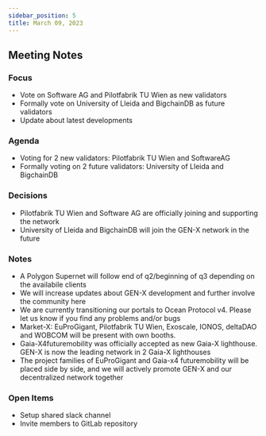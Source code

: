 ```yaml
---
sidebar_position: 5
title: March 09, 2023
---
```


## Meeting Notes

### Focus
- Vote on Software AG and Pilotfabrik TU Wien as new validators
- Formally vote on University of Lleida and BigchainDB as future validators
- Update about latest developments

### Agenda
- Voting for 2 new validators: Pilotfabrik TU Wien and SoftwareAG
- Formally voting on 2 future validators: University of Lleida and BigchainDB

### Decisions
- Pilotfabrik TU Wien and Software AG are officially joining and supporting the network
- University of Lleida and BigchainDB will join the GEN-X network in the future

### Notes
- A Polygon Supernet will follow end of q2/beginning of q3 depending on the availabile clients
- We will increase updates about GEN-X development and further involve the community here
- We are currently transitioning our portals to Ocean Protocol v4. Please let us know if you find any problems and/or bugs
- Market-X: EuProGigant, Pilotfabrik TU Wien, Exoscale, IONOS, deltaDAO and WOBCOM will be present with own booths.
- Gaia-X4futuremobility was officially accepted as new Gaia-X lighthouse. GEN-X is now the leading network in 2 Gaia-X lighthouses
- The project families of EuProGigant and Gaia-x4 futuremobility will be placed side by side, and we will actively promote GEN-X and our decentralized network together

### Open Items 
- Setup shared slack channel
- Invite members to GitLab repository

